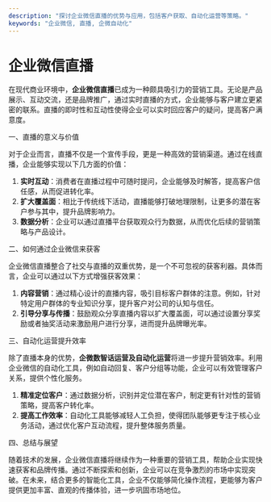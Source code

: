 ```yaml
---
description: "探讨企业微信直播的优势与应用，包括客户获取、自动化运营等策略。"
keywords: "企业微信, 直播, 企微自动化"
---
```

# 企业微信直播

在现代商业环境中，**企业微信直播**已成为一种颇具吸引力的营销工具。无论是产品展示、互动交流，还是品牌推广，通过实时直播的方式，企业能够与客户建立更紧密的联系。直播的即时性和互动性使得企业可以实时回应客户的疑问，提高客户满意度。

一、直播的意义与价值

对于企业而言，直播不仅是一个宣传手段，更是一种高效的营销渠道。通过在线直播，企业能够实现以下几方面的价值：

1. **实时互动**：消费者在直播过程中可随时提问，企业能够及时解答，提高客户信任感，从而促进转化率。
2. **扩大覆盖面**：相比于传统线下活动，直播能够打破地理限制，让更多的潜在客户参与其中，提升品牌影响力。
3. **数据分析**：企业可以通过直播平台获取观众行为数据，从而优化后续的营销策略与产品设计。

二、如何通过企业微信来获客

企业微信直播整合了社交与直播的双重优势，是一个不可忽视的获客利器。具体而言，企业可以通过以下方式增强获客效果：

1. **内容营销**：通过精心设计的直播内容，吸引目标客户群体的注意。例如，针对特定用户群体的专业知识分享，提升客户对公司的认知与信任。
2. **引导分享与传播**：鼓励观众分享直播内容以扩大覆盖面，可以通过设置分享奖励或者抽奖活动来激励用户进行分享，进而提升品牌曝光率。

三、自动化运营提升效率

除了直播本身的优势，**企微数智话运营及自动化运营**将进一步提升营销效率。利用企业微信的自动化工具，例如自动回复、客户分组等功能，企业可以有效管理客户关系，提供个性化服务。

1. **精准定位客户**：通过数据分析，识别并定位潜在客户，制定更有针对性的营销策略，提高客户转化率。
2. **提高工作效率**：自动化工具能够减轻人工负担，使得团队能够更专注于核心业务活动，通过优化客户互动流程，提升整体服务质量。

四、总结与展望

随着技术的发展，企业微信直播将继续作为一种重要的营销工具，帮助企业实现快速获客和品牌传播。通过不断探索和创新，企业可以在竞争激烈的市场中实现突破。在未来，结合更多的智能化工具，企业不仅能够简化操作流程，更能够为客户提供更加丰富、直观的传播体验，进一步巩固市场地位。
